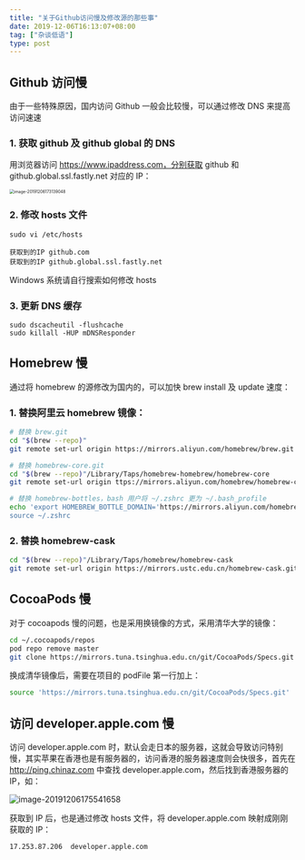 ```yaml
---
title: "关于Github访问慢及修改源的那些事"
date: 2019-12-06T16:13:07+08:00
tag: ["杂谈低语"]
type: post
---
```


## Github 访问慢

由于一些特殊原因，国内访问 Github 一般会比较慢，可以通过修改 DNS 来提高访问速速

### 1. 获取 github 及 github global 的 DNS

用浏览器访问 https://www.ipaddress.com，分别获取 github 和 github.global.ssl.fastly.net 对应的 IP：

<img src="https://figurebed-1254477026.cos.ap-chengdu.myqcloud.com/2019-12-06-093146.png" alt="image-20191206173139048" style="zoom:50%;" />

### 2. 修改 hosts 文件

```shell
sudo vi /etc/hosts

获取到的IP github.com
获取到的IP github.global.ssl.fastly.net
```

Windows 系统请自行搜索如何修改 hosts

### 3. 更新 DNS 缓存

```shell
sudo dscacheutil -flushcache
sudo killall -HUP mDNSResponder
```

## Homebrew 慢

通过将 homebrew 的源修改为国内的，可以加快 brew install 及 update 速度：

### 1. 替换阿里云 homebrew 镜像：

```bash
# 替换 brew.git
cd "$(brew --repo)"
git remote set-url origin https://mirrors.aliyun.com/homebrew/brew.git

# 替换 homebrew-core.git
cd "$(brew --repo)"/Library/Taps/homebrew-homebrew/homebrew-core
git remote set-url origin ttps://mirrors.aliyun.com/homebrew/homebrew-core.git

# 替换 homebrew-bottles，bash 用户将 ~/.zshrc 更为 ~/.bash_profile
echo 'export HOMEBREW_BOTTLE_DOMAIN='https://mirrors.aliyun.com/homebrew/homebrew-bottles' >> ~/.zshrc
source ~/.zshrc
```

### 2.  替换 homebrew-cask 

```bash
cd "$(brew --repo)"/Library/Taps/homebrew/homebrew-cask
git remote set-url origin https://mirrors.ustc.edu.cn/homebrew-cask.git
```

## CocoaPods 慢

对于 cocoapods 慢的问题，也是采用换镜像的方式，采用清华大学的镜像：

```bash
cd ~/.cocoapods/repos
pod repo remove master
git clone https://mirrors.tuna.tsinghua.edu.cn/git/CocoaPods/Specs.git master
```

换成清华镜像后，需要在项目的 podFile 第一行加上：

```bash
source 'https://mirrors.tuna.tsinghua.edu.cn/git/CocoaPods/Specs.git'
```

## 访问 developer.apple.com 慢

访问 developer.apple.com 时，默认会走日本的服务器，这就会导致访问特别慢，其实苹果在香港也是有服务器的，访问香港的服务器速度则会快很多，首先在 http://ping.chinaz.com 中查找 developer.apple.com，然后找到香港服务器的 IP，如：

![image-20191206175541658](https://figurebed-1254477026.cos.ap-chengdu.myqcloud.com/2019-12-06-095629.png)

获取到 IP 后，也是通过修改 hosts 文件，将 developer.apple.com 映射成刚刚获取的 IP：

```shell
17.253.87.206  developer.apple.com
```

